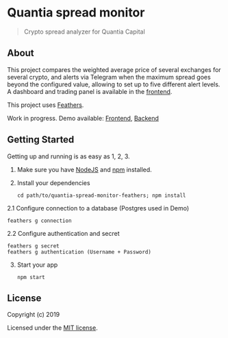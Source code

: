# Quantia spread monitor

> Crypto spread analyzer for Quantia Capital

## About

This project compares the weighted average price of several exchanges for several crypto, and alerts via Telegram when the maximum spread goes beyond the configured value, allowing to set up to five different alert levels. A dashboard and trading panel is available in the [frontend](https://github.com/Vallo/QuantiaSpreadMonitor_Client).

This project uses [Feathers](http://feathersjs.com). 

Work in progress. Demo available: [Frontend](https://200.68.125.222:30443), [Backend](https://200.68.125.222:30030)

## Getting Started

Getting up and running is as easy as 1, 2, 3.

1. Make sure you have [NodeJS](https://nodejs.org/) and [npm](https://www.npmjs.com/) installed.
2. Install your dependencies

    ```
    cd path/to/quantia-spread-monitor-feathers; npm install
    ```
2.1 Configure connection to a database (Postgres used in Demo) 
   ``` 
   feathers g connection
   ```
2.2 Configure authentication and secret 
   ```
   feathers g secret
   feathers g authentication (Username + Password)
   ```
   
3. Start your app

    ```
    npm start
    ```

## License

Copyright (c) 2019

Licensed under the [MIT license](LICENSE).
